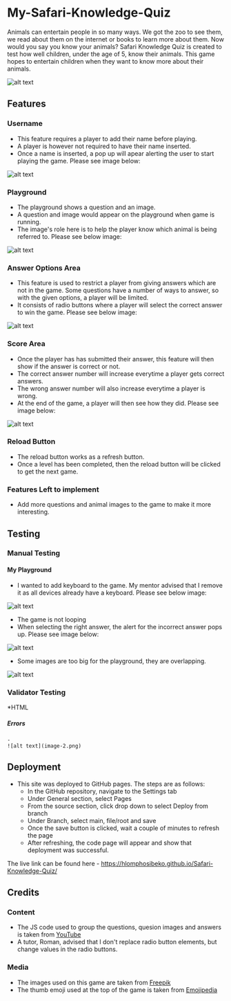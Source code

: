 # My-Safari-Knowledge-Quiz

Animals can entertain people in so many ways. We got the zoo to see them, we read about them on the internet or books to learn more about them. Now would you say you know your animals? Safari Knowledge Quiz is created to test how well children, under the age of 5, know their animals. This game hopes to entertain children when they want to know more about their animals. 

![alt text](image-3.png)

## Features 

### Username
- This feature requires a player to add their name before playing.
- A player is however not required to have their name inserted.
- Once a name is inserted, a pop up will apear alerting the user to start playing the game. Please see image below:

![alt text](image-5.png)

### Playground
- The playground shows a question and an image.
- A question and image would appear on the playground when game is running.
- The image's role here is to help the player know which animal is being referred to. Please see below image:

![alt text](image-6.png)

### Answer Options Area
- This feature is used to restrict a player from giving answers which are not in the game. Some questions have a number of ways to answer, so with the given options, a player will be limited.
- It consists of radio buttons where a player will select the correct answer to win the game. Please see below image:

![alt text](image-7.png)

### Score Area
- Once the player has has submitted their answer, this feature will then show if the answer is correct or not.
- The correct answer number will increase everytime a player gets correct answers.
- The wrong answer number will also increase everytime a player is wrong.
- At the end of the game, a player will then see how they did. Please see image below:

![alt text](image-8.png)

### Reload Button
- The reload button works as a refresh button.
- Once a level has been completed, then the reload button will be clicked to get the next game.

### Features Left to implement
* Add more questions and animal images to the game to make it more interesting.

## Testing
### Manual Testing

#### My Playground
* I wanted to add  keyboard to the game. My mentor advised that I remove it as all devices already have a keyboard. Please see below image:

![alt text](image.png)

* The game is not looping
* When selecting the right answer, the alert for the incorrect answer pops up. Please see image below:

![alt text](image.png)

* Some images are too big for the playground, they are overlapping.

![alt text](image-1.png)

### Validator Testing

*HTML
##### Errors
    - 
    ![alt text](image-2.png)

## Deployment
* This site was deployed to GitHub pages. The steps are as follows:
    - In the GitHub repository, navigate to the Settings tab
    - Under General section, select Pages
    - From the source section, click drop down to select Deploy from branch 
    - Under Branch, select main, file/root and save  
    - Once the save button is clicked, wait a couple of minutes to refresh the page
    - After refreshing, the code page will appear and show that deployment was successful.

The live link can be found here - https://hlomphosibeko.github.io/Safari-Knowledge-Quiz/

## Credits
### Content
* The JS code used to group the questions, quesion images and answers is taken from [YouTube](https://www.youtube.com/channel/UCEsOe19aGFcM31zLG2M2sXw)
* A tutor, Roman, advised that I don't replace radio button elements, but change values in the radio buttons.


### Media
* The images used on this game are taken from [Freepik](https://www.freepik.com/free-photos-vectors/safari-animals/)
* The thumb emoji used at the top of the game is taken from [Emojipedia](https://emojipeadia.org/thums-up)